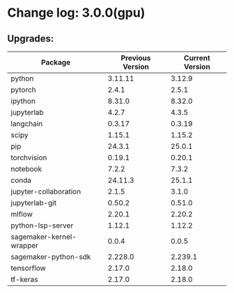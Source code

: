 # Change log: 3.0.0(gpu)

## Upgrades: 

Package | Previous Version | Current Version
---|---|---
python|3.11.11|3.12.9
pytorch|2.4.1|2.5.1
ipython|8.31.0|8.32.0
jupyterlab|4.2.7|4.3.5
langchain|0.3.17|0.3.19
scipy|1.15.1|1.15.2
pip|24.3.1|25.0.1
torchvision|0.19.1|0.20.1
notebook|7.2.2|7.3.2
conda|24.11.3|25.1.1
jupyter-collaboration|2.1.5|3.1.0
jupyterlab-git|0.50.2|0.51.0
mlflow|2.20.1|2.20.2
python-lsp-server|1.12.1|1.12.2
sagemaker-kernel-wrapper|0.0.4|0.0.5
sagemaker-python-sdk|2.228.0|2.239.1
tensorflow|2.17.0|2.18.0
tf-keras|2.17.0|2.18.0
